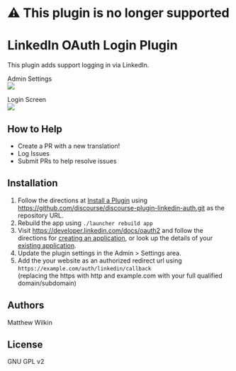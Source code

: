 # ⚠️ This plugin is no longer supported

# LinkedIn OAuth Login Plugin
This plugin adds support logging in via LinkedIn.

Admin Settings  
![](https://raw.githubusercontent.com/discourse/discourse-plugin-linkedin-auth/master/screenshot-admin-settings.png)

Login Screen  
![](https://raw.githubusercontent.com/discourse/discourse-plugin-linkedin-auth/master/screenshot-login-screen.png)

## How to Help

- Create a PR with a new translation!
- Log Issues
- Submit PRs to help resolve issues

## Installation

1. Follow the directions at [Install a Plugin](https://meta.discourse.org/t/install-a-plugin/19157) using https://github.com/discourse/discourse-plugin-linkedin-auth.git as the repository URL.
2. Rebuild the app using `./launcher rebuild app`
3. Visit https://developer.linkedin.com/docs/oauth2 and follow the directions for [creating an application](https://www.linkedin.com/secure/developer?newapp=), or look up the details of your [existing application](https://www.linkedin.com/secure/developer).
4. Update the plugin settings in the Admin > Settings area.
5. Add the your website as an authorized redirect url using  
`https://example.com/auth/linkedin/callback`  
(replacing the https with http and example.com with your full qualified domain/subdomain)

## Authors

Matthew Wilkin

## License

GNU GPL v2
